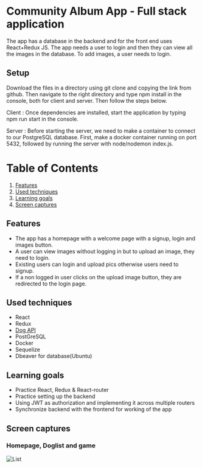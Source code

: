 # Community Album App - Full stack application
The app has a database in the backend and for the front end uses React+Redux JS. The app needs a user to login and then they can view all the images in the database. To add images, a user needs to login.

## Setup

Download the files in a directory using git clone and copying the link from github. Then navigate to the right directory and type npm install in the console, both for client and server. Then follow the steps below.

Client : Once dependencies are installed, start the application by typing npm run start in the console.

Server : Before starting the server, we need to make a container to connect to our PostgreSQL database. First, make a docker container running on port 5432, followed by running the server with node/nodemon index.js. 

# Table of Contents
1. [Features](#features)
2. [Used techniques](#used-techniques)
3. [Learning goals](#learning-goals)
4. [Screen captures](#screen-captures)

<a name="features"></a>
## Features
- The app has a homepage with a welcome page with a signup, login and images button. 
- A user can view images without logging in but to upload an image, they need to login.
- Existing users can login and upload pics otherwise users need to signup. 
- If a non logged in user clicks on the upload image button, they are redirected to the login page.

<a name="used-techniques"></a>
## Used techniques
- React
- Redux
- [Dog API](https://dog.ceo/dog-api/documentation/)
- PostGreSQL
- Docker
- Sequelize
- Dbeaver for database(Ubuntu)

<a name="learning-goals"></a>
## Learning goals
- Practice React, Redux & React-router
- Practice setting up the backend 
- Using JWT as authorization and implementing it across multiple routers
- Synchronize backend with the frontend for working of the app

<a name="screen-captures"></a>
## Screen captures
### Homepage, Doglist and game
![List](docs/images/dogApp.gif)
